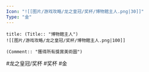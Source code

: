 ```yaml
---
Icon: "![[图片/游戏攻略/龙之皇冠/奖杯/博物館主人.png|30]]"
Type: "金"
---
```

```ad-common-gold-trophy
title: (Title:: "博物館主人")
![[图片/游戏攻略/龙之皇冠/奖杯/博物館主人.png|100]]

(Comment:: "獲得所有獎賞美術圖")
```

#龙之皇冠/奖杯 #奖杯 #金
